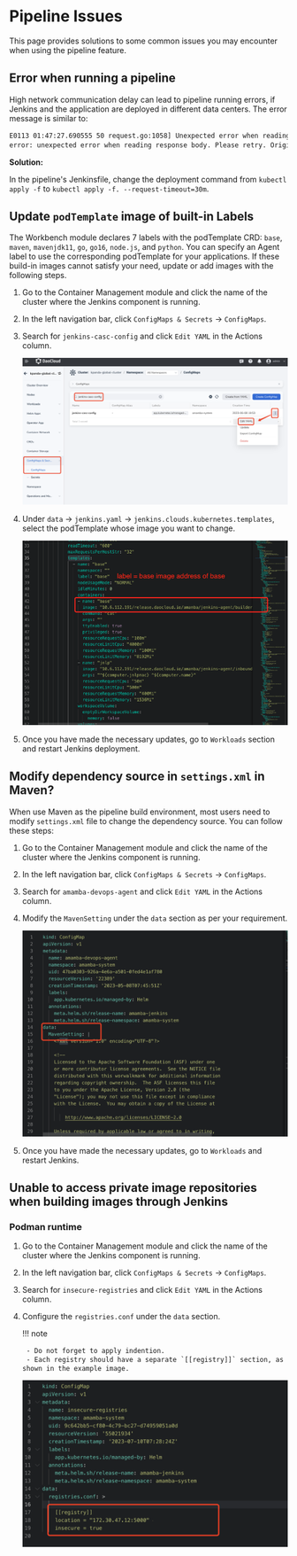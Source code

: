 # Pipeline Issues

This page provides solutions to some common issues you may encounter when using the pipeline feature.

## Error when running a pipeline

High network communication delay can lead to pipeline running errors, if Jenkins and the application are deployed in different data centers. The error message is similar to:

```bash
E0113 01:47:27.690555 50 request.go:1058] Unexpected error when reading response body: net/http: request canceled (Client.Timeout or context cancellation while reading body)
error: unexpected error when reading response body. Please retry. Original error: net/http: request canceled (Client.Timeout or context cancellation while reading body)
```

**Solution:**

In the pipeline's Jenkinsfile, change the deployment command from `kubectl apply -f` to `kubectl apply -f. --request-timeout=30m`.

## Update `podTemplate` image of built-in Labels

The Workbench module declares 7 labels with the podTemplate CRD: `base`, `maven`, `mavenjdk11`, `go`, `go16`, `node.js`, and `python`. You can specify an Agent label to use the corresponding podTemplate for your applications. If these build-in images cannot satisfy your need, update or add images with the following steps.

1. Go to the Container Management module and click the name of the cluster where the Jenkins component is running.

2. In the left navigation bar, click `ConfigMaps & Secrets` -> `ConfigMaps`.

3. Search for `jenkins-casc-config` and click `Edit YAML` in the Actions column.

    ![screen](../images/faq01.png)

4. Under `data` -> `jenkins.yaml` -> `jenkins.clouds.kubernetes.templates`, select the podTemplate whose image you want to change.

    ![screen](../images/faq02.png)

5. Once you have made the necessary updates, go to `Workloads` section and restart Jenkins deployment.

## Modify dependency source in `settings.xml` in Maven?

When use Maven as the pipeline build environment, most users need to modify `settings.xml` file to change the dependency source. You can follow these steps:

1. Go to the Container Management module and click the name of the cluster where the Jenkins component is running.

2. In the left navigation bar, click `ConfigMaps & Secrets` -> `ConfigMaps`.

3. Search for `amamba-devops-agent` and click `Edit YAML` in the Actions column.

4. Modify the `MavenSetting` under the `data` section as per your requirement.

    ![screen](../images/faq03.png)

5. Once you have made the necessary updates, go to `Workloads` and restart Jenkins.

## Unable to access private image repositories when building images through Jenkins

### Podman runtime

1. Go to the Container Management module and click the name of the cluster where the Jenkins component is running.

2. In the left navigation bar, click `ConfigMaps & Secrets` -> `ConfigMaps`.

3. Search for `insecure-registries` and click `Edit YAML` in the Actions column.

4. Configure the `registries.conf` under the `data` section.

    !!! note

        - Do not forget to apply indention.
        - Each registry should have a separate `[[registry]]` section, as shown in the example image.

    ![example](../images/faq04.png)
